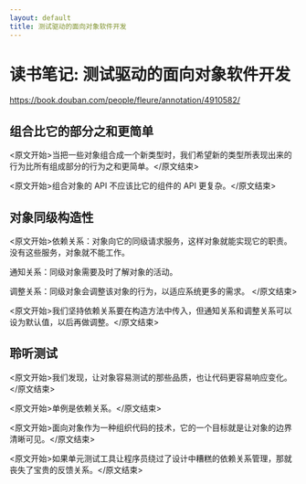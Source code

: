 ```yaml
---
layout: default
title: 测试驱动的面向对象软件开发
---
```


# 读书笔记: 测试驱动的面向对象软件开发

<https://book.douban.com/people/fleure/annotation/4910582/>
## 组合比它的部分之和更简单

<原文开始>当把一些对象组合成一个新类型时，我们希望新的类型所表现出来的行为比所有组成部分的行为之和更简单。</原文结束>

<原文开始>组合对象的 API 不应该比它的组件的 API 更复杂。</原文结束>
## 对象同级构造性

<原文开始>依赖关系：对象向它的同级请求服务，这样对象就能实现它的职责。没有这些服务，对象就不能工作。

通知关系：同级对象需要及时了解对象的活动。

调整关系：同级对象会调整该对象的行为，以适应系统更多的需求。
</原文结束>

<原文开始>我们坚持依赖关系要在构造方法中传入，但通知关系和调整关系可以设为默认值，以后再做调整。</原文结束>
## 聆听测试

<原文开始>我们发现，让对象容易测试的那些品质，也让代码更容易响应变化。</原文结束>

<原文开始>单例是依赖关系。</原文结束>

<原文开始>面向对象作为一种组织代码的技术，它的一个目标就是让对象的边界清晰可见。</原文结束>

<原文开始>如果单元测试工具让程序员绕过了设计中糟糕的依赖关系管理，那就丧失了宝贵的反馈关系。</原文结束>